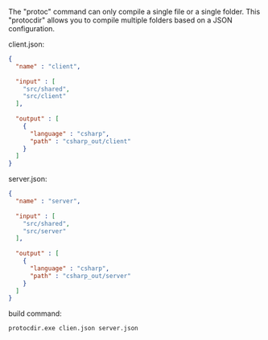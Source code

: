 The "protoc" command can only compile a single file or a single folder.
This "protocdir" allows you to compile multiple folders based on a JSON configuration.

client.json:

```json
{
  "name" : "client",
  
  "input" : [
    "src/shared",
    "src/client"
  ],
  
  "output" : [
    {
      "language" : "csharp",
      "path" : "csharp_out/client"
    }
  ]
}
```

server.json:
```json
{
  "name" : "server",
  
  "input" : [
    "src/shared",
    "src/server"
  ],
  
  "output" : [
    {
      "language" : "csharp",
      "path" : "csharp_out/server"
    }
  ]
}
```



build command:

```bat
protocdir.exe clien.json server.json
```
